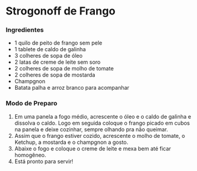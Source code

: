 # Strogonoff de Frango

### Ingredientes

- 1 quilo de peito de frango sem pele
- 1 tablete de caldo de galinha
- 3 colheres de sopa de óleo
- 2 latas de creme de leite sem soro
- 2 colheres de sopa de molho de tomate
- 2 colheres de sopa de mostarda
- Champgnon
- Batata palha e arroz branco para acompanhar

### Modo de Preparo

1. Em uma panela a fogo médio, acrescente o óleo e o caldo de galinha e dissolva o caldo. Logo em seguida coloque o frango picado em cubos na panela e deixe cozinhar, sempre olhando pra não queimar.
2. Assim que o frango estiver cozido, acrescente o molho de tomate, o Ketchup, a mostarda e o champgnon a gosto.
3. Abaixe o fogo e coloque o creme de leite e mexa bem até ficar homogêneo.
4. Está pronto para servir!